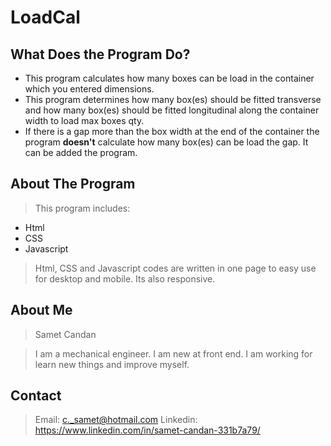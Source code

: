 # LoadCal

## What Does the Program Do?

- This program calculates how many boxes can be load in the container which you entered dimensions.
- This program determines how many box(es) should be fitted transverse and how many box(es) should be fitted longitudinal along the container width to load max boxes qty.
- If there is a gap more than the box width at the end of the container the program **doesn't** calculate how many box(es) can be load the gap. It can be added the program.

## About The Program

> This program includes:

- Html
- CSS
- Javascript

> Html, CSS and Javascript codes are written in one page to easy use for desktop and mobile.
> Its also responsive.

## About Me

> Samet Candan

> I am a mechanical engineer. I am new at front end.
> I am working for learn new things and improve myself.

## Contact

> Email: c._samet@hotmail.com
> Linkedin: https://www.linkedin.com/in/samet-candan-331b7a79/

